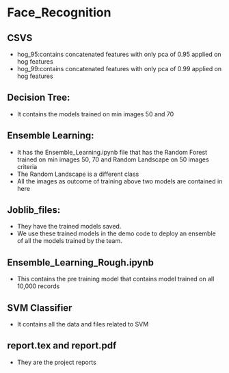 # Face_Recognition
## CSVS
- hog_95:contains concatenated features with only pca of 0.95 applied on hog features
- hog_99:contains concatenated features with only pca of 0.99 applied on hog features

## Decision Tree:
- It contains the models trained on min images 50 and 70

## Ensemble Learning:
- It has the Ensemble_Learning.ipynb file that has the Random Forest trained on min images 50, 70 and Random Landscape on 50 images criteria
- The Random Landscape is a different class
- All the images as outcome of training above two models are contained in here

## Joblib_files:
- They have the trained models saved.
- We use these trained models in the demo code to deploy an ensemble of all the models trained by the team.

## Ensemble_Learning_Rough.ipynb
- This contains the pre training model that contains model trained on all 10,000 records

## SVM Classifier
- It contains all the data and files related to SVM

## report.tex and report.pdf
- They are the project reports

##
  
